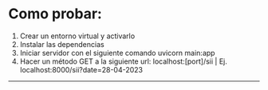 # Como probar:
1) Crear un entorno virtual y activarlo
2) Instalar las dependencias
3) Iniciar servidor con el siguiente comando uvicorn main:app 
4) Hacer un método GET a la siguiente url:  localhost:[port]/sii | Ej. localhost:8000/sii?date=28-04-2023

___


